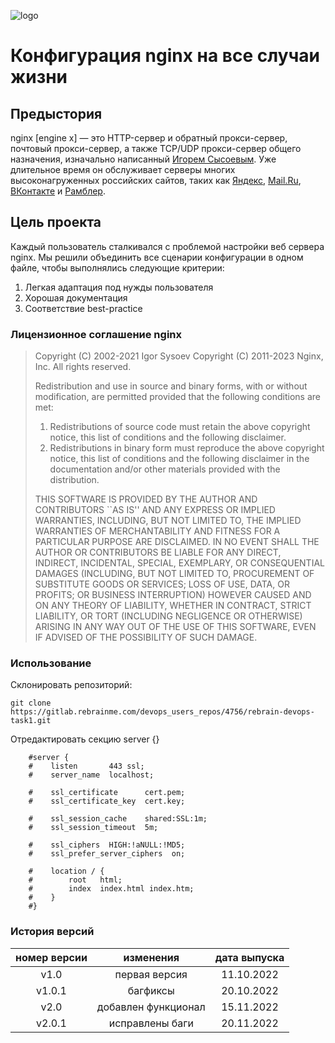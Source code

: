 
![logo](https://images.squarespace-cdn.com/content/55916c9fe4b0f356a27adc38/1436353372925-GTN274AXNY1YXT4F9IT8/nginx.png)

# Конфигурация nginx на все случаи жизни
## Предыстория
nginx [engine x] — это HTTP-сервер и обратный прокси-сервер, почтовый прокси-сервер, а также TCP/UDP прокси-сервер общего назначения, изначально написанный [Игорем Сысоевым](http://sysoev.ru/). Уже длительное время он обслуживает серверы многих высоконагруженных российских сайтов, таких как [Яндекс](http://www.yandex.ru/), [Mail.Ru](http://mail.ru/), [ВКонтакте](http://vk.com/) и [Рамблер](http://www.rambler.ru/). 

## Цель проекта
Каждый пользователь сталкивался с проблемой настройки веб сервера nginx. Мы решили объединить все сценарии конфигурации в одном файле, чтобы выполнялись следующие критерии:
1. Легкая адаптация под нужды пользователя
2. Хорошая документация
3. Соответствие best-practice

### Лицензионное соглашение nginx
> Copyright (C) 2002-2021 Igor Sysoev
> Copyright (C) 2011-2023 Nginx, Inc.
> All rights reserved.
>
> Redistribution and use in source and binary forms, with  or without
> modification, are permitted provided that the following conditions
> are met:
> 1. Redistributions of source code must retain the above copyright
>    notice, this list of conditions and the following disclaimer.
> 2. Redistributions in binary form must reproduce the above copyright
>    notice, this list of conditions and the following disclaimer in the
>    documentation and/or other materials provided with the distribution.
>
> THIS SOFTWARE IS PROVIDED BY THE AUTHOR AND CONTRIBUTORS ``AS IS'' AND
> ANY EXPRESS OR IMPLIED WARRANTIES, INCLUDING, BUT NOT LIMITED TO, THE
>  IMPLIED WARRANTIES OF MERCHANTABILITY AND FITNESS FOR A PARTICULAR PURPOSE
> ARE DISCLAIMED.  IN NO EVENT SHALL THE AUTHOR OR CONTRIBUTORS BE LIABLE
> FOR ANY DIRECT, INDIRECT, INCIDENTAL, SPECIAL, EXEMPLARY, OR CONSEQUENTIAL
> DAMAGES (INCLUDING, BUT NOT LIMITED TO, PROCUREMENT OF SUBSTITUTE GOODS
> OR SERVICES; LOSS OF USE, DATA, OR PROFITS; OR BUSINESS INTERRUPTION)
> HOWEVER CAUSED AND ON ANY THEORY OF LIABILITY, WHETHER IN CONTRACT, STRICT
> LIABILITY, OR TORT (INCLUDING NEGLIGENCE OR OTHERWISE) ARISING IN ANY WAY
> OUT OF THE USE OF THIS SOFTWARE, EVEN IF ADVISED OF THE POSSIBILITY OF
> SUCH DAMAGE.


### Использование
Склонировать репозиторий:
```
git clone https://gitlab.rebrainme.com/devops_users_repos/4756/rebrain-devops-task1.git
```
Отредактировать секцию server {}
```
    #server {
    #    listen       443 ssl;
    #    server_name  localhost;

    #    ssl_certificate      cert.pem;
    #    ssl_certificate_key  cert.key;

    #    ssl_session_cache    shared:SSL:1m;
    #    ssl_session_timeout  5m;

    #    ssl_ciphers  HIGH:!aNULL:!MD5;
    #    ssl_prefer_server_ciphers  on;

    #    location / {
    #        root   html;
    #        index  index.html index.htm;
    #    }
    #}

```

### История версий
|номер версии|изменения|дата выпуска|
|:---:|:---:|:---:|
|v1.0|первая версия|11.10.2022|
|v1.0.1|багфиксы|20.10.2022|
|v2.0|добавлен функционал|15.11.2022|
|v2.0.1|исправлены баги|20.11.2022|
